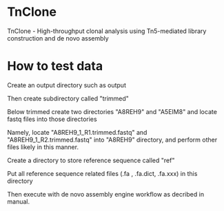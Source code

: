 # TnClone
TnClone - High-throughput clonal analysis using Tn5-mediated library construction and de novo assembly

# How to test data

Create an output directory such as output

Then create subdirectory called "trimmed"

Below trimmed create two directories "A8REH9" and "A5EIM8" and locate fastq files into those directories

Namely, locate "A8REH9_1_R1.trimmed.fastq" and "A8REH9_1_R2.trimmed.fastq" into "A8REH9" directory, and perform other files likely in this manner.

Create a directory to store reference sequence called "ref"

Put all reference sequence related files (.fa , .fa.dict, .fa.xxx) in this directory

Then execute with de novo assembly engine workflow as decribed in manual.
